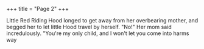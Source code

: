 +++
title = "Page 2"
+++

Little Red Riding Hood longed to get away from her overbearing mother, and begged her to let little Hood travel by herself.
"No!" Her mom said incredulously. "You're my only child, and I won't let you come into harms way
